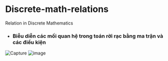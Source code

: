 # Discrete-math-relations
Relation in Discrete Mathematics

* ### Biễu diễn các mối quan hệ trong toán rời rạc bằng ma trận và các điều kiện

![Capture](https://user-images.githubusercontent.com/71645795/116027320-bce2c380-a67e-11eb-8fd8-03d132c2983d.PNG)
![image](https://user-images.githubusercontent.com/71645795/116027344-cec46680-a67e-11eb-8ada-98362f1aa57b.png)
